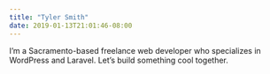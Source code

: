 ```yaml
---
title: "Tyler Smith"
date: 2019-01-13T21:01:46-08:00
---
```

I’m a Sacramento-based freelance web developer who specializes in WordPress and Laravel. Let’s build something cool together.
